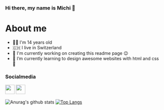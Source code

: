 <!-- Title -->
### Hi there, my name is Michi 👋

# About me
- 👨‍💻 I'm 14 years old
- 🇨🇭 I live in Switzerland
- 📱 I'm currently working on creating this readme page 😉
- 🌱 I’m currently learning to design awesome websites with html and css 🤩

### Socialmedia
<a href="https://twitter.com/michivonah"><img src="https://cdn.pixabay.com/photo/2017/06/22/14/23/twitter-2430933_960_720.png" height="30px" width="30px"></a>
<a href="https://www.instagram.com/michivonah/"><img src="https://cdn.pixabay.com/photo/2017/06/23/02/32/instagram-2433265_960_720.png" height="30px" width="30px"></a>


<!-- Github Stats -->
![Anurag's github stats](https://github-readme-stats.vercel.app/api?username=michivonah&hide=contribs,prs&show_icons=true)
[![Top Langs](https://github-readme-stats.vercel.app/api/top-langs/?username=michivonah&layout=compact)](https://github.com/anuraghazra/github-readme-stats)


<!-- End -->
